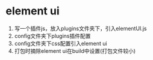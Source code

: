<!--
 * @Description: ui 框架
 * @Author: zhaoyp
 * @Date: 2020-12-29 16:08:04
 * @LastEditTime: 2020-12-30 11:33:18
 * @LastEditors:  
-->
# element ui
1. 写一个插件js，放入plugins文件夹下，引入elementUI.js
2. config文件夹下plugins插件配置
3. config文件夹下css配置引入element ui
4. 打包时摘除element ui在build中设置(打包文件较小)